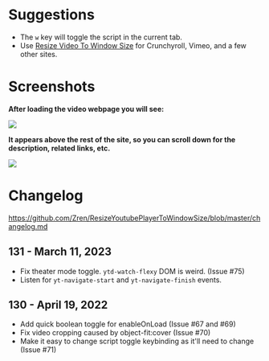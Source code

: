 # Suggestions

* The `w` key will toggle the script in the current tab.
* Use [Resize Video To Window Size](https://greasyfork.org/en/scripts/10815-resize-video-to-window-size) for Crunchyroll, Vimeo, and a few other sites.

# Screenshots

**After loading the video webpage you will see:**

[![](https://i.imgur.com/GDeEDPA.png)](https://i.imgur.com/GDeEDPA.png)

**It appears above the rest of the site, so you can scroll down for the description, related links, etc.**

[![](https://i.imgur.com/uVDKPUp.jpg)](https://i.imgur.com/uVDKPUp.jpg)

# Changelog

https://github.com/Zren/ResizeYoutubePlayerToWindowSize/blob/master/changelog.md

## 131 - March 11, 2023

* Fix theater mode toggle. `ytd-watch-flexy` DOM is weird. (Issue #75)
* Listen for `yt-navigate-start` and `yt-navigate-finish` events.

## 130 - April 19, 2022

* Add quick boolean toggle for enableOnLoad (Issue #67 and #69)
* Fix video cropping caused by object-fit:cover (Issue #70)
* Make it easy to change script toggle keybinding as it'll need to change (Issue #71)
